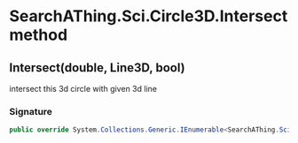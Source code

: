 # SearchAThing.Sci.Circle3D.Intersect method
## Intersect(double, Line3D, bool)
intersect this 3d circle with given 3d line

### Signature
```csharp
public override System.Collections.Generic.IEnumerable<SearchAThing.Sci.Vector3D> Intersect(double tol, Line3D l, bool segment_mode = False)
```
